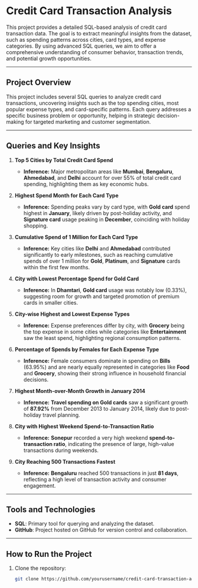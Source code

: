 # Credit Card Transaction Analysis

This project provides a detailed SQL-based analysis of credit card transaction data. The goal is to extract meaningful insights from the dataset, such as spending patterns across cities, card types, and expense categories. By using advanced SQL queries, we aim to offer a comprehensive understanding of consumer behavior, transaction trends, and potential growth opportunities.

---

## Project Overview

This project includes several SQL queries to analyze credit card transactions, uncovering insights such as the top spending cities, most popular expense types, and card-specific patterns. Each query addresses a specific business problem or opportunity, helping in strategic decision-making for targeted marketing and customer segmentation.

---

## Queries and Key Insights

1. **Top 5 Cities by Total Credit Card Spend**
   - **Inference:** Major metropolitan areas like **Mumbai**, **Bengaluru**, **Ahmedabad**, and **Delhi** account for over 55% of total credit card spending, highlighting them as key economic hubs.
  
2. **Highest Spend Month for Each Card Type**
   - **Inference:** Spending peaks vary by card type, with **Gold card** spend highest in **January**, likely driven by post-holiday activity, and **Signature card** usage peaking in **December**, coinciding with holiday shopping.

3. **Cumulative Spend of 1 Million for Each Card Type**
   - **Inference:** Key cities like **Delhi** and **Ahmedabad** contributed significantly to early milestones, such as reaching cumulative spends of over 1 million for **Gold**, **Platinum**, and **Signature** cards within the first few months.

4. **City with Lowest Percentage Spend for Gold Card**
   - **Inference:** In **Dhamtari**, **Gold card** usage was notably low (0.33%), suggesting room for growth and targeted promotion of premium cards in smaller cities.

5. **City-wise Highest and Lowest Expense Types**
   - **Inference:** Expense preferences differ by city, with **Grocery** being the top expense in some cities while categories like **Entertainment** saw the least spend, highlighting regional consumption patterns.

6. **Percentage of Spends by Females for Each Expense Type**
   - **Inference:** Female consumers dominate in spending on **Bills** (63.95%) and are nearly equally represented in categories like **Food** and **Grocery**, showing their strong influence in household financial decisions.

7. **Highest Month-over-Month Growth in January 2014**
   - **Inference:** **Travel spending on Gold cards** saw a significant growth of **87.92%** from December 2013 to January 2014, likely due to post-holiday travel planning.

8. **City with Highest Weekend Spend-to-Transaction Ratio**
   - **Inference:** **Sonepur** recorded a very high weekend **spend-to-transaction ratio**, indicating the presence of large, high-value transactions during weekends.

9. **City Reaching 500 Transactions Fastest**
   - **Inference:** **Bengaluru** reached 500 transactions in just **81 days**, reflecting a high level of transaction activity and consumer engagement.

---

## Tools and Technologies

- **SQL**: Primary tool for querying and analyzing the dataset.
- **GitHub**: Project hosted on GitHub for version control and collaboration.

---

## How to Run the Project

1. Clone the repository:
   ```bash
   git clone https://github.com/yourusername/credit-card-transaction-analysis.git
